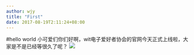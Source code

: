 ```yaml
---
author: wjy
title: "First"
date: 2017-08-19T2:11:24+08:00
---
```


#hello world
小可爱们你们好啊，wit电子爱好者协会的官网今天正式上线啦，大家是不是已经等很久了呢？
![](https://cdn.pixabay.com/photo/2017/10/03/12/50/northern-lights-2812374_960_720.jpg) 
